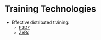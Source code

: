 # Training Technologies

- Effective distributed training:
    - [FSDP](fsdp/FSDP%20a89deb29431a4ff38a0fa4e555b2749d.md)
    - [ZeRo](TBA)